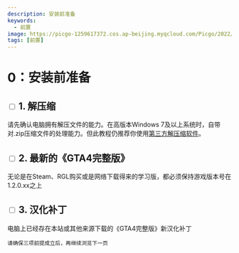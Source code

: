```yaml
---
description: 安装前准备
keywords:
  - 前置
image: https://picgo-1259617372.cos.ap-beijing.myqcloud.com/Picgo/2022/01/19-11-28-23-404Lab.jpeg
tags: [前置]
---
```


# 0：安装前准备

## <input type='checkbox' /> 1. 解压缩
请先确认电脑拥有解压文件的能力。在高版本Windows 7及以上系统时，自带对.zip压缩文件的处理能力。但此教程仍推荐你使用[第三方解压缩软件](https://www.bandisoft.com/bandizip/)。

## <input type='checkbox' /> 2. 最新的《GTA4完整版》 
无论是在Steam、RGL购买或是网络下载得来的学习版，都必须保持游戏版本号在1.2.0.xx之上

## <input type='checkbox' /> 3. 汉化补丁
电脑上已经存在本站或其他来源下载的《GTA4完整版》新汉化补丁

`请确保三项前提成立后，再继续浏览下一页`
